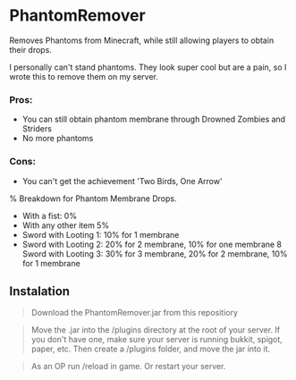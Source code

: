 # PhantomRemover
Removes Phantoms from Minecraft, while still allowing players to obtain their drops.

I personally can't stand phantoms. They look super cool but are a pain, so I wrote this to remove them on my server.

### Pros:
* You can still obtain phantom membrane through Drowned Zombies and Striders
* No more phantoms

### Cons:
* You can't get the achievement 'Two Birds, One Arrow'

% Breakdown for Phantom Membrane Drops.
* With a fist: 0%
* With any other item 5%
* Sword with Looting 1: 10% for 1 membrane
* Sword with Looting 2: 20% for 2 membrane, 10% for one membrane
8 Sword with Looting 3: 30% for 3 membrane, 20% for 2 membrane, 10% for 1 membrane

## Instalation
> Download the PhantomRemover.jar from this repositiory

> Move the .jar into the /plugins directory at the root of your server. 
If you don't have one, make sure your server is running bukkit, spigot, paper, etc. Then create a /plugins folder, and move the jar into it.

> As an OP run /reload in game. Or restart your server.
